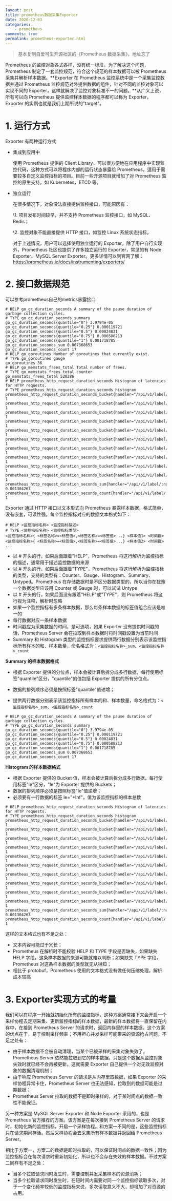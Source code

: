 ```yaml
---
layout: post
title: prometheus数据采集Exporter 
date: 2020-12-03
categories:
    - prometheus
comments: true
permalink: prometheus-exporter.html
---
```


> 基本复制自爱可生开源社区的《Prometheus 数据采集》，地址忘了

Prometheus 的监控对象各式各样，没有统一标准。为了解决这个问题，Prometheus 制定了一套监控规范，符合这个规范的样本数据可以被 Prometheus 采集并解析样本数据。**Exporter 在 Prometheus 监控系统中是一个采集监控数据并通过 Prometheus 监控规范对外提供数据的组件，针对不同的监控对象可以实现不同的 Exporter，这样就解决了监控对象标准不一的问题。**从广义上说，所有可以向  Prometheus 提供监控样本数据的程序都可以称为 Exporter，Exporter 的实例也就是我们上期所说的"target"。

# 1. 运行方式

Exporter 有两种运行方式

- 集成到应用中

  使用 Prometheus 提供的 Client Library，可以很方便地在应用程序中实现监控代码，这种方式可以将程序内部的运行状态暴露给  Prometheus，适用于需要较多自定义监控指标的项目。目前一些开源项目就增加了对 Prometheus 监控的原生支持，如  Kubernetes，ETCD 等。

- 独立运行

  在很多情况下，对象没法直接提供监控接口，可能原因有：

  \1. 项目发布时间较早，并不支持 Prometheus 监控接口，如 MySQL、Redis；

  \2. 监控对象不能直接提供 HTTP 接口，如监控 Linux 系统状态指标。

  对于上述情况，用户可以选择使用独立运行的 Exporter。除了用户自行实现外，Prometheus 社区也提供了许多独立运行的 Exporter，常见的有 Node  Exporter、MySQL Server  Exporter。更多详情可以到官网了解：https://prometheus.io/docs/instrumenting/exporters/

# 2. 接口数据规范

可以参考prometheus自己的metrics暴露接口

```
# HELP go_gc_duration_seconds A summary of the pause duration of garbage collection cycles.
# TYPE go_gc_duration_seconds summary
go_gc_duration_seconds{quantile="0"} 3.9794e-05
go_gc_duration_seconds{quantile="0.25"} 0.000119721
go_gc_duration_seconds{quantile="0.5"} 0.00024831
go_gc_duration_seconds{quantile="0.75"} 0.000588213
go_gc_duration_seconds{quantile="1"} 0.001718785
go_gc_duration_seconds_sum 0.007368653
go_gc_duration_seconds_count 17
# HELP go_goroutines Number of goroutines that currently exist.
# TYPE go_goroutines gauge
go_goroutines 36
# HELP go_memstats_frees_total Total number of frees.
# TYPE go_memstats_frees_total counter
go_memstats_frees_total 520286
# HELP prometheus_http_request_duration_seconds Histogram of latencies for HTTP requests.
# TYPE prometheus_http_request_duration_seconds histogram
prometheus_http_request_duration_seconds_bucket{handler="/api/v1/label/:name/values",le="0.1"} 1
prometheus_http_request_duration_seconds_bucket{handler="/api/v1/label/:name/values",le="0.2"} 1
prometheus_http_request_duration_seconds_bucket{handler="/api/v1/label/:name/values",le="0.4"} 1
prometheus_http_request_duration_seconds_bucket{handler="/api/v1/label/:name/values",le="1"} 1
prometheus_http_request_duration_seconds_bucket{handler="/api/v1/label/:name/values",le="3"} 1
prometheus_http_request_duration_seconds_bucket{handler="/api/v1/label/:name/values",le="8"} 1
prometheus_http_request_duration_seconds_bucket{handler="/api/v1/label/:name/values",le="20"} 1
prometheus_http_request_duration_seconds_bucket{handler="/api/v1/label/:name/values",le="60"} 1
prometheus_http_request_duration_seconds_bucket{handler="/api/v1/label/:name/values",le="120"} 1
prometheus_http_request_duration_seconds_bucket{handler="/api/v1/label/:name/values",le="+Inf"} 1
prometheus_http_request_duration_seconds_sum{handler="/api/v1/label/:name/values"} 0.001304263
prometheus_http_request_duration_seconds_count{handler="/api/v1/label/:name/values"} 1
```

Exporter 通过 HTTP 接口以文本形式向 Prometheus 暴露样本数据，格式简单，没有嵌套，可读性强。每个监控指标对应的数据文本格式如下：

```
# HELP <监控指标名称> <监控指标描述>
# TYPE <监控指标名称> <监控指标类型>
<监控指标名称>{ <标签名称>=<标签值>,<标签名称>=<标签值>...} <样本值1> <时间戳>
<监控指标名称>{ <标签名称>=<标签值>,<标签名称>=<标签值>...} <样本值2> <时间戳>
...
```

- 以 # 开头的行，如果后面跟着"HELP"，Prometheus 将这行解析为监控指标的描述，通常用于描述监控数据的来源
- 以 # 开头的行，如果后面跟着"TYPE"，Prometheus 将这行解析为监控指标的类型，支持的类型有：Counter、Gauge、Histogram、Summary、Untyped。Prometheus 在存储数据时是不区分数据类型的，所以当你在犹豫一个数据类型应该用 Counter 或 Gauge 时，可以试试 Untype
- 以 # 开头的行，如果后面没有跟着"HELP"或"TYPE"，则 Prometheus 将这行视为注释，解析时忽略
- 如果一个监控指标有多条样本数据，那么每条样本数据的标签值组合应该是唯一的
- 每行数据对应一条样本数据
- 时间戳应为采集数据的时间，是可选项，如果 Exporter 没有提供时间戳的话，Prometheus Server 会在拉取到样本数据时将时间戳设置为当前时间
- Summary 和 Histogram 类型的监控指标要求提供两行数据分别表示该监控指标所有样本的和、样本数量，命名格式为：`<监控指标名称>_sum`、`<监控指标名称>_count`

**Summary 的样本数据格式**

- 根据 Exporter 提供的分位点，样本会被计算后拆分成多行数据，每行使用标签"quantile"区分，"quantile"的值包括 Exporter 提供的所有分位点。

- 数据的排列顺序必须是按照标签"quantile"值递增；
- 提供两行数据分别表示该监控指标所有样本的和、样本数量，命名格式为：`<监控指标名称>_sum`、`<监控指标名称>_count`

```
# HELP go_gc_duration_seconds A summary of the pause duration of garbage collection cycles.
# TYPE go_gc_duration_seconds summary
go_gc_duration_seconds{quantile="0"} 3.9794e-05
go_gc_duration_seconds{quantile="0.25"} 0.000119721
go_gc_duration_seconds{quantile="0.5"} 0.00024831
go_gc_duration_seconds{quantile="0.75"} 0.000588213
go_gc_duration_seconds{quantile="1"} 0.001718785
go_gc_duration_seconds_sum 0.007368653
go_gc_duration_seconds_count 17
```

**Histogram 的样本数据格式**

- 根据 Exporter 提供的 Bucket 值，样本会被计算后拆分成多行数据，每行使用标签"le"区分，"le"为 Exporter 提供的 Buckets；
- 数据的排列顺序必须是按照标签"le"值递增；
- 必须要有一行数据的标签 le="+Inf"，值为该监控指标的样本总数

```
# HELP prometheus_http_request_duration_seconds Histogram of latencies for HTTP requests.
# TYPE prometheus_http_request_duration_seconds histogram
prometheus_http_request_duration_seconds_bucket{handler="/api/v1/label/:name/values",le="0.1"} 1
prometheus_http_request_duration_seconds_bucket{handler="/api/v1/label/:name/values",le="0.2"} 1
prometheus_http_request_duration_seconds_bucket{handler="/api/v1/label/:name/values",le="0.4"} 1
prometheus_http_request_duration_seconds_bucket{handler="/api/v1/label/:name/values",le="1"} 1
prometheus_http_request_duration_seconds_bucket{handler="/api/v1/label/:name/values",le="3"} 1
prometheus_http_request_duration_seconds_bucket{handler="/api/v1/label/:name/values",le="8"} 1
prometheus_http_request_duration_seconds_bucket{handler="/api/v1/label/:name/values",le="20"} 1
prometheus_http_request_duration_seconds_bucket{handler="/api/v1/label/:name/values",le="60"} 1
prometheus_http_request_duration_seconds_bucket{handler="/api/v1/label/:name/values",le="120"} 1
prometheus_http_request_duration_seconds_bucket{handler="/api/v1/label/:name/values",le="+Inf"} 1
prometheus_http_request_duration_seconds_sum{handler="/api/v1/label/:name/values"} 0.001304263
prometheus_http_request_duration_seconds_count{handler="/api/v1/label/:name/values"} 1
```

这样的文本格式也有不足之处：

- 文本内容可能过于冗长；
- Prometheus 在解析时不能校验 HELP 和 TYPE 字段是否缺失，如果缺失 HELP 字段，这条样本数据的来源可能就难以判断；如果缺失 TYPE 字段，Prometheus 对这条样本数据的类型就无从得知；
- 相比于 protobuf，Prometheus 使用的文本格式没有做任何压缩处理，解析成本较高

# 3. Exporter实现方式的考量

我们可以在程序一开始就初始化所有的监控指标，这种方案通常接下来会开启一个采样协程去定期采集、更新监控指标的样本数据，最新的样本数据将一直保留在内存中，在接到 Prometheus Server  的请求时，返回内存里的样本数据。这个方案的优点在于，易于控制采样频率；不用担心并发采样可能带来的资源抢占问题。不足之处有：

- 由于样本数据不会被自动清理，当某个已被采样的采集对象失效了，Prometheus Server 依然能拉取到它的样本数据，只是这个数据从监控对象失效时就已经不会再被更新。这就需要 Exporter 自己提供一个对无效监控对象的数据清理机制；
- 由于响应 Prometheus Server 的请求是从内存里取数据，如果 Exporter 的采样协程异常卡住，Prometheus Server 也无法感知，拉取到的数据可能是过期数据；
- Prometheus Server 拉取的数据不是即时采样的，对于某时间点的数据一致性不能保证。

另一种方案是 MySQL Server Exporter 和 Node Exporter 采用的，也是 Prometheus  官方推荐的方案。该方案是在每次接到 Prometheus Server  的请求时，初始化新的监控指标，开启一个采样协程。和方案一不同的是，这些监控指标只在请求期间存活。然后采样协程会去采集所有样本数据并返回给  Prometheus Server。

相比于方案一，方案二的数据是即时拉取的，可以保证时间点的数据一致性；因为监控指标会在每次请求时重新初始化，所以也不会存在失效的样本数据。不过方案二同样有不足之处：

- 当多个拉取请求同时发生时，需要控制并发采集样本的资源消耗；
- 当多个拉取请求同时发生时，在短时间内需要对同一个监控指标读取多次，对于一个变化频率较低的监控指标来说，多次读取意义不大，却增加了对资源的占用。